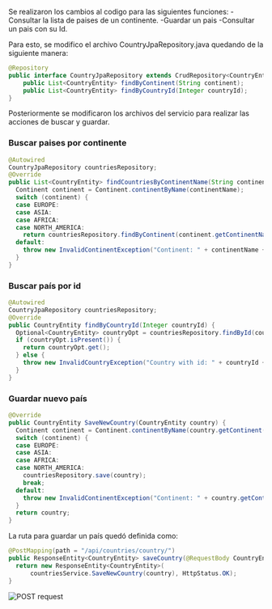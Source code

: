 
Se realizaron los cambios al codigo para las siguientes funciones:
-Consultar la lista de paises de un continente.
-Guardar un pais
-Consultar un pais con su Id.

Para esto, se modifico el archivo CountryJpaRepository.java quedando de la siguiente manera:

```java
@Repository
public interface CountryJpaRepository extends CrudRepository<CountryEntity, Integer>{
	public List<CountryEntity> findByContinent(String continent);
	public List<CountryEntity> findByCountryId(Integer countryId);
}
```

Posteriormente se modificaron los archivos del servicio para realizar las acciones de buscar y guardar.

### Buscar paises por continente

```java
@Autowired
CountryJpaRepository countriesRepository;
@Override
public List<CountryEntity> findCountriesByContinentName(String continentName) {
  Continent continent = Continent.continentByName(continentName);
  switch (continent) {
  case EUROPE:
  case ASIA:
  case AFRICA:
  case NORTH_AMERICA:
    return countriesRepository.findByContinent(continent.getContinentName());
  default:
    throw new InvalidContinentException("Continent: " + continentName + " does not exist.");
  }
}
```

### Buscar país por id 
```java
@Autowired
CountryJpaRepository countriesRepository;
@Override
public CountryEntity findByCountryId(Integer countryId) {
  Optional<CountryEntity> countryOpt = countriesRepository.findById(countryId);
  if (countryOpt.isPresent()) {
    return countryOpt.get();
  } else {
    throw new InvalidCountryException("Country with id: " + countryId + " does not exist.");
  }
}

```

### Guardar nuevo país

```java
@Override
public CountryEntity SaveNewCountry(CountryEntity country) {
  Continent continent = Continent.continentByName(country.getContinent());
  switch (continent) {
  case EUROPE:
  case ASIA:
  case AFRICA:
  case NORTH_AMERICA:
    countriesRepository.save(country);
    break;
  default:
    throw new InvalidContinentException("Continent: " + country.getContinent() + " does not exist.");
  }
  return country;	
}

```
La ruta para guardar un país quedó definida como:
``` java 
@PostMapping(path = "/api/countries/country/")
public ResponseEntity<CountryEntity> saveCountry(@RequestBody CountryEntity country) {
  return new ResponseEntity<CountryEntity>(
      countriesService.SaveNewCountry(country), HttpStatus.OK);
}  
```

![POST request](/img/API-POST-Country.png)
